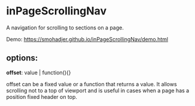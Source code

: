 # inPageScrollingNav
A navigation for scrolling to sections on a page.

Demo: https://smohadjer.github.io/inPageScrollingNav/demo.html

## options:

**offset**: value | function(){}

offset can be a fixed value or a function that returns a value. It allows scrolling not to a top of viewport and is useful in cases when a page has a position fixed header on top.
